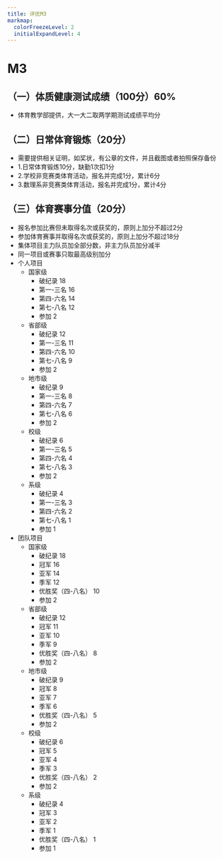 ```yaml
---
title: 评优M3
markmap:
  colorFreezeLevel: 2
  initialExpandLevel: 4
---
```

# M3 
## （一）体质健康测试成绩（100分）60%
  - 体育教学部提供，大一大二取两学期测试成绩平均分
## （二）日常体育锻炼（20分）
  - 需要提供相关证明，如奖状，有公章的文件，并且截图或者拍照保存备份
  - 1.日常体育锻炼10分，缺勤1次扣1分
  - 2.学校非竞赛类体育活动，报名并完成1分，累计6分
  - 3.数理系非竞赛类体育活动，报名并完成1分，累计4分
## （三）体育赛事分值（20分）
  - 报名参加比赛但未取得名次或获奖的，原则上加分不超过2分
  - 参加体育赛事并取得名次或获奖的，原则上加分不超过18分
  - 集体项目主力队员加全部分数，非主力队员加分减半
  - 同一项目或赛事只取最高级别加分
  - 个人项目
    - 国家级
      - 破纪录 18
      - 第一-三名 16
      - 第四-六名 14
      - 第七-八名 12
      - 参加 2 
    - 省部级
      - 破纪录 12
      - 第一-三名 11
      - 第四-六名 10
      - 第七-八名 9
      - 参加 2 
    - 地市级
      - 破纪录 9
      - 第一-三名 8 
      - 第四-六名 7 
      - 第七-八名 6 
      - 参加 2 
    - 校级
      - 破纪录 6
      - 第一-三名 5
      - 第四-六名 4
      - 第七-八名 3
      - 参加 2
    - 系级
      - 破纪录 4
      - 第一-三名 3
      - 第四-六名 2
      - 第七-八名 1
      - 参加 1
  - 团队项目
    - 国家级
      - 破纪录 18
      - 冠军 16
      - 亚军 14
      - 季军 12
      - 优胜奖（四-八名） 10
      - 参加 2
    - 省部级
      - 破纪录 12
      - 冠军 11
      - 亚军 10 
      - 季军 9 
      - 优胜奖（四-八名） 8 
      - 参加 2 
    - 地市级 
      - 破纪录 9 
      - 冠军 8 
      - 亚军 7 
      - 季军 6 
      - 优胜奖（四-八名） 5 
      - 参加 2 
    - 校级 
      - 破纪录 6 
      - 冠军 5 
      - 亚军 4 
      - 季军 3 
      - 优胜奖（四-八名） 2 
      - 参加 2 
    - 系级 
      - 破纪录 4 
      - 冠军 3 
      - 亚军 2 
      - 季军 1 
      - 优胜奖（四-八名） 1 
      - 参加 1 
